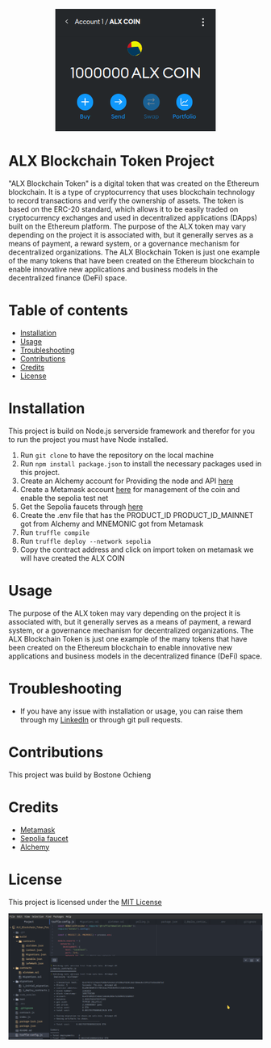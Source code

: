 <p align="center">
  <img src="1.png" alt="ALX TOKEN REPRESENTATION" >
</p>

# ALX Blockchain Token Project
"ALX Blockchain Token" is a digital token that was created on the Ethereum blockchain. It is a type of cryptocurrency that uses blockchain technology to record transactions and verify the ownership of assets. The token is based on the ERC-20 standard, which allows it to be easily traded on cryptocurrency exchanges and used in decentralized applications (DApps) built on the Ethereum platform. The purpose of the ALX token may vary depending on the project it is associated with, but it generally serves as a means of payment, a reward system, or a governance mechanism for decentralized organizations. The ALX Blockchain Token is just one example of the many tokens that have been created on the Ethereum blockchain to enable innovative new applications and business models in the decentralized finance (DeFi) space.

# Table of contents
- [Installation](#Installation)
- [Usage](#Usage)
- [Troubleshooting](#Troubleshooting)
- [Contributions](#Contributions)
- [Credits](#Credits)
- [License](#License)

# Installation 

This project is build on Node.js serverside framework and therefor for you to run the 
project you must have Node installed. 
1. Run `git clone` to have the repository on the local machine 
2. Run `npm install package.json` to install the necessary packages used in this project. 
3. Create an Alchemy account for Providing the node and API [here](#https://auth.alchemy.com/?redirectUrl=https%3A%2F%2Fdashboard.alchemy.com)
4. Create a Metamask account [here](#https://metamask.io/) for management of the coin and enable the sepolia test net
5. Get the Sepolia faucets through [here](#https://sepoliafaucet.com/)
6. Create the .env file that has the PRODUCT_ID PRODUCT_ID_MAINNET got from Alchemy and MNEMONIC got from Metamask 
7. Run `truffle compile`
8. Run `truffle deploy --network sepolia`
9. Copy the contract address and click on import token on metamask we will have created the ALX COIN

# Usage

The purpose of the ALX token may vary depending on the project it is associated with, but it generally serves as a means of payment, a reward system, or a governance mechanism for decentralized organizations. The ALX Blockchain Token is just one example of the many tokens that have been created on the Ethereum blockchain to enable innovative new applications and business models in the decentralized finance (DeFi) space.

# Troubleshooting
- If you have any issue with installation or usage, you can raise them through my [LinkedIn](#https://www.linkedin.com/in/bostone-ochieng-b258a8108/)
or through git pull requests.

# Contributions

This project was build by Bostone Ochieng

# Credits 
- [Metamask](#https://metamask.io/)
- [Sepolia faucet](#https://sepoliafaucet.com/)
- [Alchemy](#https://auth.alchemy.com/?redirectUrl=https%3A%2F%2Fdashboard.alchemy.com)

# License
This project is licensed under the [MIT License](#https://www.mit.edu/~amini/LICENSE.md)

<p align="center">
    <img src="mork-up.png">
</p>